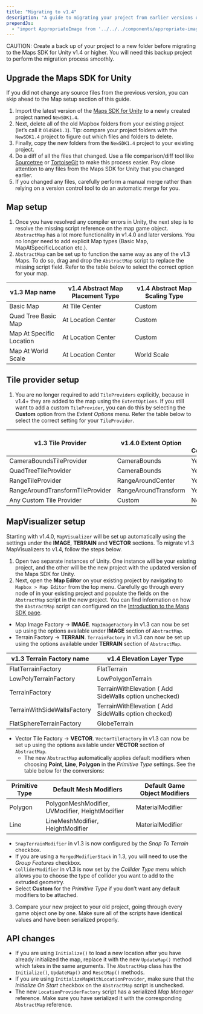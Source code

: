 ```yaml
---
title: "Migrating to v1.4"
description: "A guide to migrating your project from earlier versions of the Maps SDK for Unity to v1.4+"
prependJs:
  - "import AppropriateImage from '../../../components/appropriate-image';"
---
```

CAUTION: Create a back up of your project to a new folder before migrating to the Maps SDK for Unity v1.4 or higher. You will need this backup project to perform the migration process smoothly.

## Upgrade the Maps SDK for Unity

If you did not change any source files from the previous version, you can skip ahead to the Map setup section of this guide.

1. Import the latest version of the [Maps SDK for Unity](https://www.mapbox.com/install/unity/) to a newly created project named `NewSDK1.4`.
2. Next, delete all of the old Mapbox folders from your existing project (let’s call it `OldSDK1.3`). Tip: compare your project folders with the `NewSDK1.4` project to figure out which files and folders to delete.
3. Finally, copy the new folders from the `NewSDK1.4` project to your existing project.
4. Do a diff of all the files that changed. Use a file comparison/diff tool like [Sourcetree](https://www.sourcetreeapp.com/) or [TortoiseGit](https://tortoisegit.org/) to make this process easier. Pay close attention to any files from the Maps SDK for Unity that you changed earlier.
5. If you changed any files, carefully perform a manual merge rather than relying on a version control tool to do an automatic merge for you.

## Map setup
1. Once you have resolved any compiler errors in Unity, the next step is to resolve the missing script reference on the map game object. `AbstractMap` has a lot more functionality in v1.4.0 and later versions. You no longer need to add explicit Map types (Basic Map, MapAtSpecificLocation etc.).
2. `AbstractMap` can be set up to function the same way as any of the v1.3 Maps. To do so, drag and drop the `AbstractMap` script to replace the missing script field. Refer to the table below to select the correct option for your map.

| **v1.3 Map name**        | **v1.4 Abstract Map Placement Type** | **v1.4 Abstract Map Scaling Type** |
| ------------------------ | ------------------------------------ | ---------------------------------- |
| Basic Map                | At Tile Center                       | Custom                             |
| Quad Tree Basic Map      | At Location Center                   | Custom                             |
| Map At Specific Location | At Location Center                   | Custom                             |
| Map At World Scale       | At Location Center                   | World Scale                        |


## Tile provider setup
1. You are no longer required to add `TileProviders` explicitly, because in v1.4+ they are added to the map using the `ExtentOptions`. If you still want to add a custom `TileProvider`, you can do this by selecting the **Custom** option from the *Extent Options* menu. Refer the table below to select the correct setting for your `TileProvider`.

| **v1.3 Tile Provider**           | **v1.4.0 Extent Option** | **Remove v1.3 Component** |
| -------------------------------- | ------------------------ | ------------------------- |
| CameraBoundsTileProvider         | CameraBounds             | Yes                       |
| QuadTreeTileProvider             | CameraBounds             | Yes                       |
| RangeTileProvider                | RangeAroundCenter        | Yes                       |
| RangeAroundTransformTileProvider | RangeAroundTransform     | Yes                       |
| Any Custom Tile Provider         | Custom                   | No                        |

## MapVisualizer setup

Starting with v1.4.0, `MapVisualizer` will be set up automatically using the settings under the **IMAGE**, **TERRAIN** and **VECTOR** sections. To migrate v1.3 MapVisualizers to v1.4, follow the steps below.


1. Open two separate instances of Unity. One instance will be your existing project, and the other will be the new project with the updated version of the Maps SDK for Unity.
2. Next, open the **Map Editor** on your existing project by navigating to `Mapbox > Map Editor` from the top menu. Carefully go through every node of in your existing project and populate the fields on the `AbstractMap` script in the new project. You can find information on how the `AbstractMap` script can configured on the [Introduction to the Maps SDK page](overview/#introduction-to-the-maps-sdk).
- Map Image Factory → **IMAGE**. `MapImageFactory` in v1.3 can now be set up using the options available under **IMAGE** section of `AbstractMap`.
- Terrain Factory → **TERRAIN**. `TerrainFactory` in v1.3 can now be set up using the options available under **TERRAIN** section of `AbstractMap`.

| **v1.3 Terrain Factory name** | **v1.4 Elevation Layer Type**                          |
| ----------------------------- | ------------------------------------------------------ |
| FlatTerrainFactory            | FlatTerrain                                            |
| LowPolyTerrainFactory         | LowPolygonTerrain                                      |
| TerrainFactory                | TerrainWithElevation ( Add SideWalls option unchecked) |
| TerrainWithSideWallsFactory   | TerrainWithElevation ( Add SideWalls option checked)   |
| FlatSphereTerrainFactory      | GlobeTerrain                                           |



- Vector Tile Factory → **VECTOR**. `VectorTileFactory` in v1.3 can now be set up using the options available under **VECTOR** section of `AbstractMap`.
  - The new `AbstractMap` automatically applies default modifiers when choosing **Point**, **Line**, **Polygon** in the *Primitive Type* settings. See the table below for the conversions:

| **Primitive Type** | **Default Mesh Modifiers** | **Default Game Object Modifiers** |
| -------------------------------- | ------------------------ | ------------------------- |
| Polygon         | PolygonMeshModifier, UVModifier, HeightModifier           | MaterialModifier                       |
| Line             | LineMeshModifier, HeightModifier             | MaterialModifier                       



  - `SnapTerrainModifier` in v1.3 is now configured by the *Snap To Terrain* checkbox.
  - If you are using a `MergedModifierStack` in 1.3, you will need to use the *Group Features* checkbox.
  - `ColliderModifier` in v1.3 is now set by the *Collider Type* menu which allows you to choose the type of collider you want to add to the extruded geometry.
  - Select **Custom** for the *Primitive Type* if you don’t want any default modifiers to be attached.
3. Compare your new project to your old project, going through every game object one by one. Make sure all of the scripts have identical values and have been serialized properly.

## API changes
  -  If you are using `Initialize()` to load a new location after you have already initialized the map, replace it with the new `UpdateMap()` method which takes in the same arguments. The `AbstractMap` class has the `Initialize()`, `UpdateMap()` and `ResetMap()` methods.
  - If you are using `InitializeMapWithLocationProvider`, make sure that the *Initialize On Start* checkbox on the `AbstractMap` script is unchecked.
  - The new `LocationProviderFactory` script has a serialized *Map Manager* reference. Make sure you have serialized it with the corresponding `AbstractMap` reference.
